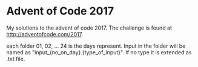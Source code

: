 # Advent of Code 2017

My solutions to the advent of code 2017.
The challenge is found at http://adventofcode.com/2017.

each folder 01, 02, ... 24 is the days represent.
Input in the folder will be named as "input_{no_on_day}.{type_of_input}".
If no type it is extended as .txt file.

